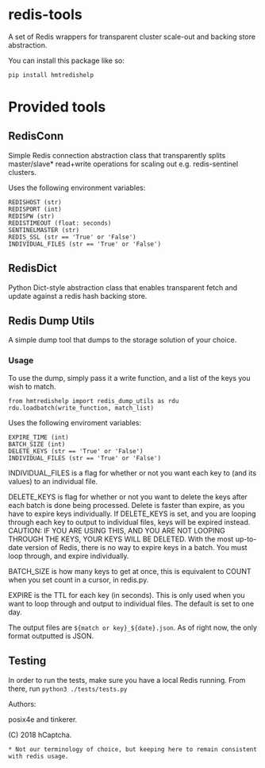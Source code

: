 # redis-tools
A set of Redis wrappers for transparent cluster scale-out and backing store abstraction.

You can install this package like so:

```bash
pip install hmtredishelp
```

# Provided tools

## RedisConn
Simple Redis connection abstraction class that transparently splits master/slave* read+write operations for scaling out e.g. redis-sentinel clusters.

Uses the following environment variables:

```
REDISHOST (str)
REDISPORT (int)
REDISPW (str)
REDISTIMEOUT (float: seconds)
SENTINELMASTER (str)
REDIS_SSL (str == 'True' or 'False')
INDIVIDUAL_FILES (str == 'True' or 'False')
```

## RedisDict
Python Dict-style abstraction class that enables transparent fetch and update against a redis hash backing store.

## Redis Dump Utils
A simple dump tool that dumps to the storage solution of your choice.

### Usage
To use the dump, simply pass it a write function, and a list of the keys you wish to match.

```
from hmtredishelp import redis_dump_utils as rdu
rdu.loadbatch(write_function, match_list)
```

Uses the following enviroment variables:
```
EXPIRE_TIME (int)
BATCH_SIZE (int)
DELETE_KEYS (str == 'True' or 'False')
INDIVIDUAL_FILES (str == 'True' or 'False')
```
INDIVIDUAL_FILES is a flag for whether or not you want each key to (and its values) to an individual file.

DELETE_KEYS is flag for whether or not you want to delete the keys after each batch is done being processed. Delete is faster than expire, as you have to expire keys individually. If DELETE_KEYS is set, and you are looping through each key to output to individual files, keys will be expired instead. CAUTION: IF YOU ARE USING THIS, AND YOU ARE NOT LOOPING THROUGH THE KEYS, YOUR KEYS WILL BE DELETED. With the most up-to-date version of Redis, there is no way to expire keys in a batch. You must loop through, and expire individually.

BATCH_SIZE is how many keys to get at once, this is equivalent to COUNT when you set count in a cursor, in redis.py.

EXPIRE is the TTL for each key (in seconds). This is only used when you want to loop through and output to individual files. The default is set to one day.  

The output files are `${match or key}_${date}.json`. As of right now, the only format outputted is JSON. 

## Testing
In order to run the tests, make sure you have a local Redis running.
From there, run ```python3 ./tests/tests.py```

Authors:

posix4e and tinkerer.

(C) 2018 hCaptcha.

    * Not our terminology of choice, but keeping here to remain consistent with redis usage.
